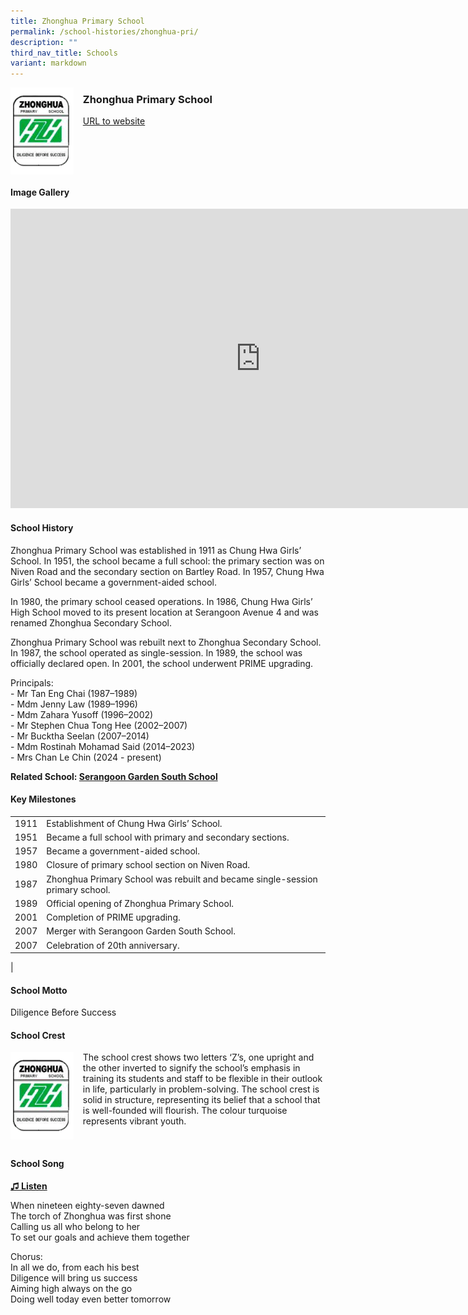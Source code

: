 ```yaml
---
title: Zhonghua Primary School
permalink: /school-histories/zhonghua-pri/
description: ""
third_nav_title: Schools
variant: markdown
---
```

<img align="left" style="width:20%;margin-right:15px;" src="/images/zhonghuapri1.png">

### **Zhonghua Primary School**
[URL to website](https://zhonghuapri.moe.edu.sg/) 

<br clear="left">

#### **Image Gallery**

<iframe src="https://docs.google.com/presentation/d/e/2PACX-1vTe4gccTETeuZQAOHXI93rsaxzAzGG7J1Axz9-TuBWpV_kn4LS3xIwz8hmgTyFByWFScAoD_CFwRCgz/embed?start=false&amp;loop=true&amp;delayms=5000" frameborder="0" width="800" height="479" allowfullscreen="true"></iframe> 


#### **School History**
Zhonghua Primary School was established in 1911 as Chung Hwa Girls’ School. In 1951, the school became a full school: the primary section was on Niven Road and the secondary section on Bartley Road. In 1957, Chung Hwa Girls’ School became a government-aided school.

In 1980, the primary school ceased operations. In 1986, Chung Hwa Girls’ High School moved to its present location at Serangoon Avenue 4 and was renamed Zhonghua Secondary School.

Zhonghua Primary School was rebuilt next to Zhonghua Secondary School. In 1987, the school operated as single-session. In 1989, the school was officially declared open. In 2001, the school underwent PRIME upgrading. &nbsp;

Principals:<br>
\- Mr Tan Eng Chai (1987–1989)<br>
\- Mdm Jenny Law (1989–1996)<br>
\- Mdm Zahara Yusoff (1996–2002)<br>
\- Mr Stephen Chua Tong Hee (2002–2007)<br>
\- Mr Bucktha Seelan (2007–2014)<br>
\- Mdm Rostinah Mohamad Said (2014–2023) <br>
\- Mrs Chan Le Chin (2024 - present) 

**Related School: [Serangoon Garden South School](/school-histories/serangoon-garden-south-sch/)**

#### **Key Milestones**

|  |  |
|:---:|---|
| 1911 | Establishment of Chung Hwa Girls’ School. |
| 1951 | Became a full school with primary and secondary sections. |
| 1957 |  Became a government-aided school.|
| 1980 | Closure of primary school section on Niven Road. |
| 1987 | Zhonghua Primary School was rebuilt and became single-session primary school.  |
| 1989 | Official opening of Zhonghua Primary School. |
| 2001 | Completion of PRIME upgrading. |
| 2007 | Merger with Serangoon Garden South School. |
| 2007 | Celebration of 20th anniversary. |
|

#### **School Motto**
Diligence Before Success

#### **School Crest**
<img align="left" style="width:20%;margin-right:15px;" src="/images/zhonghuapri1.png">

The school crest shows two letters ‘Z’s, one upright and the other inverted to signify the school’s emphasis in training its students and staff to be flexible in their outlook in life, particularly in problem-solving. The school crest is solid in structure, representing its belief that a school that is well-founded will flourish. The colour turquoise represents vibrant youth.

<br clear="left">

#### **School Song**

<a href="https://drive.google.com/file/d/15i9CEhD-9pNqrm1JQ9HismXmi8ysQ6at/view?usp=share_link" target="_blank">**♫ Listen**</a>

When nineteen eighty-seven dawned<br>
The torch of Zhonghua was first shone<br>
Calling us all who belong to her<br>
To set our goals and achieve them together

Chorus:<br>
In all we do, from each his best<br>
Diligence will bring us success<br>
Aiming high always on the go<br>
Doing well today even better tomorrow